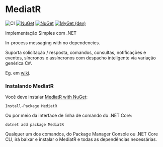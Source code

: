 MediatR
=======

![CI](https://github.com/jbogard/MediatR/workflows/CI/badge.svg)
[![NuGet](https://img.shields.io/nuget/dt/mediatr.svg)](https://www.nuget.org/packages/mediatr) 
[![NuGet](https://img.shields.io/nuget/vpre/mediatr.svg)](https://www.nuget.org/packages/mediatr)
[![MyGet (dev)](https://img.shields.io/myget/mediatr-ci/v/MediatR.svg)](https://myget.org/gallery/mediatr-ci)

Implementação Simples com .NET

In-process messaging with no dependencies.

Suporta solicitação / resposta, comandos, consultas, notificações e eventos, síncronos e assíncronos com despacho inteligente via variação genérica C#.

Eg. em [wiki](https://github.com/jbogard/MediatR/wiki).

### Instalando MediatR

Você deve instalar [MediatR with NuGet](https://www.nuget.org/packages/MediatR):

    Install-Package MediatR
    
Ou por meio da interface de linha de comando do .NET Core:

    dotnet add package MediatR

Qualquer um dos comandos, do Package Manager Console ou .NET Core CLI, irá baixar e instalar o MediatR e todas as dependências necessárias.
